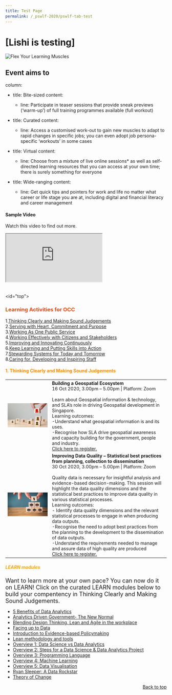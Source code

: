 ```yaml
---
title: Test Page
permalink: /_pswlf-2020/pswlf-tab-test
---
```

# [Lishi is testing]
![Flex Your Learning Muscles](/images/pswlflearningmuscles.png "Virtual Gym")

## Event aims to

column:
  - title: Bite-sized
    content:
    - line: Participate in teaser sessions that provide sneak previews (‘warm-up’) of full training programmes available (full workout)
    
  - title: Curated
    content:
    - line: Access a customised work-out to gain new muscles to adapt to rapid changes in specific jobs; you can even adopt job persona-specific ‘workouts’ in some cases

  - title: Virtual
    content:
    - line: Choose from a mixture of live online sessions* as well as self-directed learning resources that you can access at your own time; there is surely something for everyone

  - title: Wide-ranging
    content:
    - line: Get quick tips and pointers for work and life no matter what career or life stage you are at, including digital and financial literacy and career management


#### Sample Video

Watch this video to find out more.

<div class="resp-container">
	<iframe class="resp-iframe" src="https://vimeo.com/manage/441217698/general" gesture="media" allow="encrypted-media" allowfullscreen></iframe>
</div>
<br >

<id="top">
### <font color="orangered"><b>Learning Activities for OCC</b></font>
1.[Thinking Clearly and Making Sound Judgements](#thinking)<br>
2.[Serving with Heart, Commitment and Purpose](#serving)<br>
3.[Working As One Public Service](#workingone)<br>
4.[Working Effectively with Citizens and Stakeholders](#workingeffectively)<br>
5.[Improving and Innovating Continuously](#improving)<br>
6.[Keep Learning and Putting Skills into Action](#keep)<br>
7.[Stewarding Systems for Today and Tomorrow](#stewarding)<br>
8.[Caring for, Developing and Inspiring Staff](#caring)<br>

#### <font color="darkorange"><b>1. Thinking Clearly and Making Sound Judgements</b></font><a name="thinking"></a>
<table>
<tr>
    <td>
     <img src="/images/Engage1.jpg">
    </td>
    <td>
      <b>Building a Geospatial Ecosystem</b>
      <br>16 Oct 2020, 3.00pm – 5.00pm | Platform: Zoom
      <br>       
      <br>Learn about Geospatial information & technology, and SLA’s role in driving Geospatial development in Singapore. 
      <br>Learning outcomes:
      <br>-Understand what geospatial information is and its uses.
      <br>-Recognise how SLA drive geospatial awareness and capacity building for the government, people and industry.
      <br>
      <a href="http://www.csc.gov.sg">Click here to register.</a> 
    </td>
</tr>
<tr>
    <td>
     <img src="/images/Engage2.jpeg">
    </td>
    <td>
      <b>Improving Data Quality – Statistical best practices from planning, collection to dissemination</b>
      <br>30 Oct 2020, 3.00pm – 5.00pm | Platform: Zoom
      <br>       
      <br>Quality data is necessary for insightful analysis and evidence-based decision-making. This session will highlight the data quality dimensions and the statistical best practices to improve data quality in various statistical processes.
      <br>Learning outcomes:
      <br>- Identify data quality dimensions and the relevant statistical processes to engage in when producing data outputs.
    <br>-Recognise the need to  adopt best practices from the planning to the development to the dissemination of data outputs.
    <br>-Understand the requirements needed to manage and assure data of high quality are produced 
      <br>
      <a href="http://www.csc.gov.sg">Click here to register.</a>   
    </td>
</tr> 
</table>

##### <font color="orange"><b>LEARN modules</b></font><br>
<font size="4"> Want to learn more at your own pace? You can now do it on LEARN! Click on the curated LEARN modules below to build your compentency in Thinking Clearly and Making Sound Judgements.</font>
- [5 Benefits of Data Analytics](https://www.learn.gov.sg/dlp/student/course/232)
- [Analytics Driven Government- The New Normal](https://www.learn.gov.sg/dlp/student/course/226)
- [Blending Design Thinking, Lean and Agile in the workplace]("https://www.learn.gov.sg/dlp/student/course/28620)
- [Facing up to Data](https://www.learn.gov.sg/dlp/student/course/210)
- [Introduction to Evidence-based Policymaking](https://www.learn.gov.sg/dlp/student/course/135138)
- [Lean methodology and tools](https://www.learn.gov.sg/dlp/student/course/28613)
- [Overview 1: Data Science vs Data Analytics](https://www.learn.gov.sg/dlp/student/course/21027)
- [Overview 2: Steps for a Data Science & Data Analytics Project](https://www.learn.gov.sg/dlp/student/course/21035)
- [Overview 3: Programming Language](https://www.learn.gov.sg/dlp/student/course/21038z)
- [Overview 4: Machine Learning](https://www.learn.gov.sg/dlp/student/course/21064)
- [Overview 5: Data Visualisation](https://www.learn.gov.sg/dlp/student/course/21067)
- [Ryan Sleeper: A Data Rockstar](https://www.learn.gov.sg/dlp/student/course/266)
- [Theory of Change](https://www.learn.gov.sg/dlp/student/course/138926)

<div style="text-align: right"><a href="#top">Back to top</a></div>
